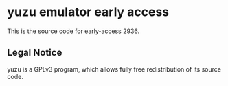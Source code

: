 yuzu emulator early access
=============

This is the source code for early-access 2936.

## Legal Notice

yuzu is a GPLv3 program, which allows fully free redistribution of its source code.